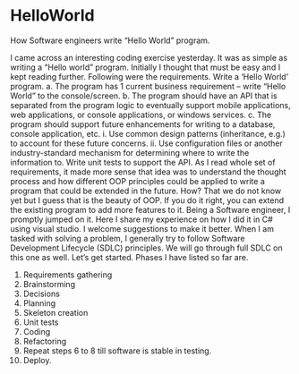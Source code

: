 # HelloWorld
How Software engineers write “Hello World” program.


I came across an interesting coding exercise yesterday. It was as simple as writing a “Hello world” program. Initially I thought that must be easy and I kept reading further. Following were the requirements.
Write a ‘Hello World’ program. 
a.	The program has 1 current business requirement – write “Hello World” to the console/screen. 
b.	The program should have an API that is separated from the program logic to eventually support mobile applications, web applications, or console applications, or windows services. 
c.	The program should support future enhancements for writing to a database, console application, etc. 
i.	Use common design patterns (inheritance, e.g.) to account for these future concerns. 
ii.	Use configuration files or another industry-standard mechanism for determining where to write the information to. 
Write unit tests to support the API.
As I read whole set of requirements, it made more sense that idea was to understand the thought process and how different OOP principles could be applied to write a program that could be extended in the future. How? That we do not know yet but I guess that is the beauty of OOP. If you do it right, you can extend the existing program to add more features to it. Being a Software engineer, I promptly jumped on it. Here I share my experience on how I did it in C# using visual studio. I welcome suggestions to make it better. 
When I am tasked with solving a problem, I generally try to follow Software Development Lifecycle (SDLC) principles. We will go through full SDLC on this one as well. Let’s get started. Phases I have listed so far are.
1.	Requirements gathering 
2.	Brainstorming
3.	Decisions
4.	Planning
5.	Skeleton creation
6.	Unit tests
7.	Coding
8.	Refactoring
9.	Repeat steps 6 to 8 till software is stable in testing.
10.	Deploy.

